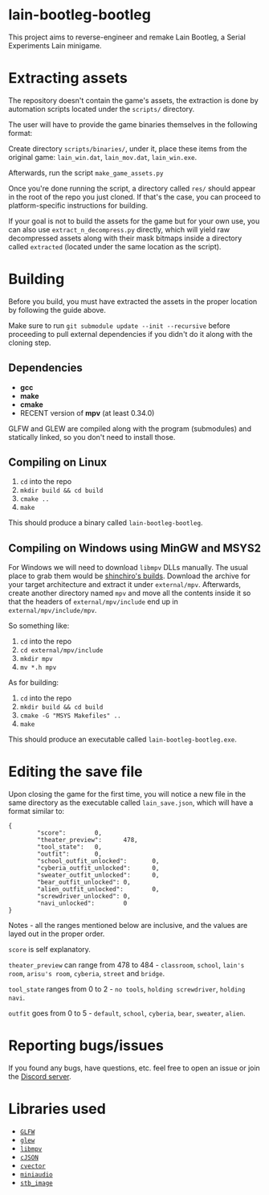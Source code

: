 # lain-bootleg-bootleg

This project aims to reverse-engineer and remake Lain Bootleg, a Serial Experiments Lain minigame.

# Extracting assets


The repository doesn't contain the game's assets, the extraction is done by automation scripts
located under the `scripts/` directory.

The user will have to provide the game binaries themselves in the following format:

Create directory `scripts/binaries/`, under it, place these items from the original game:
`lain_win.dat`, `lain_mov.dat`, `lain_win.exe`.

Afterwards, run the script `make_game_assets.py`

Once you're done running the script, a directory called `res/` should appear in
the root of the repo you just cloned. If that's the case, you can proceed to platform-specific
instructions for building.

If your goal is not to build the assets for the game but for your own use, you can also
use `extract_n_decompress.py` directly, which will yield raw decompressed assets along
with their mask bitmaps inside a directory called `extracted` 
(located under the same location as the script).

# Building

Before you build, you must have extracted the assets in the proper location by following 
the guide above.

Make sure to run `git submodule update --init --recursive` before proceeding to
pull external dependencies if you didn't do it along with the cloning step.

## Dependencies

- **gcc**
- **make**
- **cmake**
- RECENT version of **mpv** (at least 0.34.0)

GLFW and GLEW are compiled along with the program (submodules) and statically linked, 
so you don't need to install those.

## Compiling on Linux

1. `cd` into the repo
2. `mkdir build && cd build`
3. `cmake ..`
4. `make`

This should produce a binary called `lain-bootleg-bootleg`.

## Compiling on Windows using MinGW and MSYS2

For Windows we will need to download `libmpv` DLLs manually. The usual place to grab them would be
[shinchiro's builds](https://sourceforge.net/projects/mpv-player-windows/files/libmpv/).
Download the archive for your target architecture and extract it under `external/mpv`.
Afterwards, create another directory named `mpv` and move all the contents
inside it so that the headers of `external/mpv/include` end up in `external/mpv/include/mpv`.

So something like:

1. `cd` into the repo
2. `cd external/mpv/include`
3. `mkdir mpv`
4. `mv *.h mpv`

As for building:

1. `cd` into the repo
2. `mkdir build && cd build`
3. `cmake -G "MSYS Makefiles" ..`
4. `make`

This should produce an executable called `lain-bootleg-bootleg.exe`.

# Editing the save file

Upon closing the game for the first time, you will notice a new file in the same directory
as the executable called `lain_save.json`, which will have a format similar to:

```
{
        "score":        0,
        "theater_preview":      478,
        "tool_state":   0,
        "outfit":       0,
        "school_outfit_unlocked":       0,
        "cyberia_outfit_unlocked":      0,
        "sweater_outfit_unlocked":      0,
        "bear_outfit_unlocked": 0,
        "alien_outfit_unlocked":        0,
        "screwdriver_unlocked": 0,
        "navi_unlocked":        0
}
```

Notes - all the ranges mentioned below are inclusive, and the values are layed out in the 
proper order.

`score` is self explanatory.

`theater_preview` can range from 478 to 484 - `classroom`, `school`, `lain's room`, `arisu's room`, 
`cyberia`, `street` and `bridge`.

`tool_state` ranges from 0 to 2 - `no tools`, `holding screwdriver`, `holding navi`.

`outfit` goes from 0 to 5 - `default`, `school`, `cyberia`, `bear`, `sweater`, `alien`.

# Reporting bugs/issues

If you found any bugs, have questions, etc. feel free to open an issue or join the 
[Discord server](https://discord.com/invite/JGnEyhD6ah).

# Libraries used

- [`GLFW`](https://github.com/glfw/glfw)
- [`glew`](https://github.com/nigels-com/glew)
- [`libmpv`](https://github.com/mpv-player/mpv)
- [`cJSON`](https://github.com/DaveGamble/cJSON)
- [`cvector`](https://github.com/eteran/c-vector)
- [`miniaudio`](https://github.com/mackron/miniaudio)
- [`stb_image`](https://github.com/nothings/stb)
